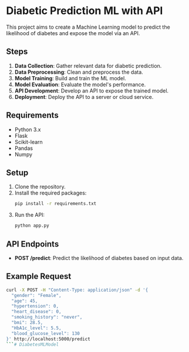 # Diabetic Prediction ML with API

This project aims to create a Machine Learning model to predict the likelihood of diabetes and expose the model via an API.

## Steps

1. **Data Collection**: Gather relevant data for diabetic prediction.
2. **Data Preprocessing**: Clean and preprocess the data.
3. **Model Training**: Build and train the ML model.
4. **Model Evaluation**: Evaluate the model's performance.
5. **API Development**: Develop an API to expose the trained model.
6. **Deployment**: Deploy the API to a server or cloud service.

## Requirements

- Python 3.x
- Flask
- Scikit-learn
- Pandas
- Numpy

## Setup

1. Clone the repository.
2. Install the required packages:
   ```bash
   pip install -r requirements.txt
   ```
3. Run the API:
   ```bash
   python app.py
   ```

## API Endpoints

- **POST /predict**: Predict the likelihood of diabetes based on input data.

## Example Request

```bash
curl -X POST -H "Content-Type: application/json" -d '{
  "gender": "Female",
  "age": 45,
  "hypertension": 0,
  "heart_disease": 0,
  "smoking_history": "never",
  "bmi": 28.5,
  "HbA1c_level": 5.5,
  "blood_glucose_level": 130
}' http://localhost:5000/predict
```#   D i a b e t e s M L M o d e l  
 